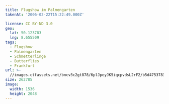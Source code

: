 ```yaml
---
title: Flugshow im Palmengarten
takenAt: '2006-02-22T15:22:49.000Z'

license: CC BY-ND 3.0
geo:
  lat: 50.123783
  lng: 8.655509
tags:
  - Flugshow
  - Palmengarten
  - Schmetterlinge
  - Butterflies
  - Frankfurt
url: >-
  //images.ctfassets.net/bncv3c2gt878/6plJpeyJK5iqcpvdsL2rF2/b5d4753783452c06a9ce8bc5b01494c5/flugshow-im-palmengarten_4540428748_o
size: 262785
image:
  width: 1536
  height: 2048
---
```

